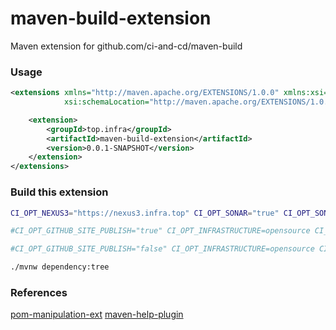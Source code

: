 # maven-build-extension
Maven extension for github.com/ci-and-cd/maven-build

### Usage

```xml
<extensions xmlns="http://maven.apache.org/EXTENSIONS/1.0.0" xmlns:xsi="http://www.w3.org/2001/XMLSchema-instance"
            xsi:schemaLocation="http://maven.apache.org/EXTENSIONS/1.0.0 http://maven.apache.org/xsd/core-extensions-1.0.0.xsd">

    <extension>
        <groupId>top.infra</groupId>
        <artifactId>maven-build-extension</artifactId>
        <version>0.0.1-SNAPSHOT</version>
    </extension>
</extensions>
```


### Build this extension

```bash
CI_OPT_NEXUS3="https://nexus3.infra.top" CI_OPT_SONAR="true" CI_OPT_SONAR_ORGANIZATION="home1-oss-github" ./mvnw -Dgpg.executable=gpg2 -Dgpg.loopback=true -s settings.xml clean install verify

#CI_OPT_GITHUB_SITE_PUBLISH="true" CI_OPT_INFRASTRUCTURE=opensource CI_OPT_OPENSOURCE_GIT_AUTH_TOKEN="${CI_OPT_OPENSOURCE_GIT_AUTH_TOKEN}" CI_OPT_SITE="true" CI_OPT_GITHUB_GLOBAL_REPOSITORYOWNER="ci-and-cd" CI_OPT_SITE_PATH_PREFIX="maven-build-extension" ./mvnw -e -U clean install site site-deploy

#CI_OPT_GITHUB_SITE_PUBLISH="false" CI_OPT_INFRASTRUCTURE=opensource CI_OPT_OPENSOURCE_MVNSITE_PASSWORD="${CI_OPT_OPENSOURCE_MVNSITE_PASSWORD}" CI_OPT_OPENSOURCE_MVNSITE_USERNAME="${CI_OPT_OPENSOURCE_MVNSITE_USERNAME}" CI_OPT_NEXUS3="https://nexus3.infra.top" CI_OPT_SITE="true" CI_OPT_SITE_PATH_PREFIX="ci-and-cd/maven-build-extension" ./mvnw -e -U clean install site site:stage site:stage-deploy

./mvnw dependency:tree
```

### References

[pom-manipulation-ext](https://github.com/release-engineering/pom-manipulation-ext/tree/master/ext/src/main/java/org/commonjava/maven/ext/manip)
[maven-help-plugin](https://github.com/apache/maven-help-plugin/blob/maven-help-plugin-3.2.0)

